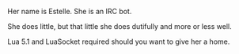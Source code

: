 
Her name is Estelle. She is an IRC bot.

She does little, but that little she does dutifully and more or less well.

Lua 5.1 and LuaSocket required should you want to give her a home.
